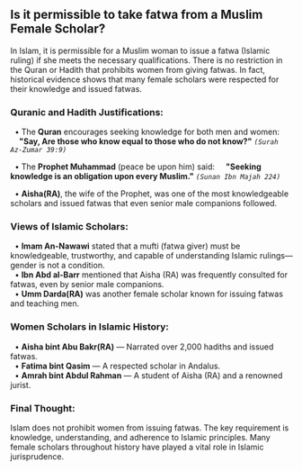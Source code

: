 ## **Is it permissible to take fatwa from a Muslim Female Scholar?**
In Islam, it is permissible for a Muslim woman to issue a fatwa (Islamic ruling) if she meets the necessary qualifications. There is no restriction in the Quran or Hadith that prohibits women from giving fatwas. In fact, historical evidence shows that many female scholars were respected for their knowledge and issued fatwas.

### **Quranic and Hadith Justifications:**
&nbsp;&nbsp;• The **Quran** encourages seeking knowledge for both men and women:<br>
&nbsp;&nbsp;&nbsp;&nbsp;**"Say, Are those who know equal to those who do not know?"** *`(Surah Az-Zumar 39:9)`*

&nbsp;&nbsp;• The **Prophet Muhammad** (peace be upon him) said:
&nbsp;&nbsp;&nbsp;&nbsp;**"Seeking knowledge is an obligation upon every Muslim."** *`(Sunan Ibn Majah 224)`*

&nbsp;&nbsp;• **Aisha(RA)**, the wife of the Prophet, was one of the most knowledgeable scholars and issued fatwas that even senior male companions followed.

### **Views of Islamic Scholars:**
&nbsp;&nbsp;• **Imam An-Nawawi** stated that a mufti (fatwa giver) must be knowledgeable, trustworthy, and capable of understanding Islamic rulings—gender is not a condition.<br>
&nbsp;&nbsp;• **Ibn Abd al-Barr** mentioned that Aisha (RA) was frequently consulted for fatwas, even by senior male companions.<br>
&nbsp;&nbsp;• **Umm Darda(RA)** was another female scholar known for issuing fatwas and teaching men.
### **Women Scholars in Islamic History:**
&nbsp;&nbsp;• **Aisha bint Abu Bakr(RA)** — Narrated over 2,000 hadiths and issued fatwas.<br>
&nbsp;&nbsp;• **Fatima bint Qasim** — A respected scholar in Andalus.<br>
&nbsp;&nbsp;• **Amrah bint Abdul Rahman** — A student of Aisha (RA) and a renowned jurist.

### **Final Thought:**
Islam does not prohibit women from issuing fatwas. The key requirement is knowledge, understanding, and adherence to Islamic principles. Many female scholars throughout history have played a vital role in Islamic jurisprudence.